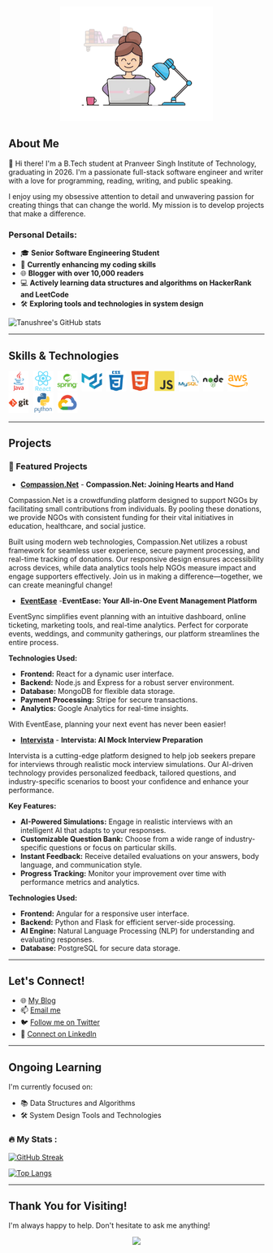 <div id="header" align="center">
  <img src="https://github.com/TanushreeSarkar/About-me-/blob/main/1-unscreen.gif" width="300"/>
</div>

## About Me

👋 Hi there! I'm a B.Tech student at Pranveer Singh Institute of Technology, graduating in 2026. I'm a passionate full-stack software engineer and writer with a love for programming, reading, writing, and public speaking.

I enjoy using my obsessive attention to detail and unwavering passion for creating things that can change the world. My mission is to develop projects that make a difference.
### Personal Details:
- 🎓 **Senior Software Engineering Student**
- 🔧 **Currently enhancing my coding skills**
- 🌐 **Blogger with over 10,000 readers**
- 💻 **Actively learning data structures and algorithms on HackerRank and LeetCode**
- 🛠️ **Exploring tools and technologies in system design**

![Tanushree's GitHub stats](https://github-readme-stats.vercel.app/api?username=TanushreeSarkar&show_icons=true&theme=highcontrast)

---

## Skills & Technologies
<div>
  <img src="https://github.com/devicons/devicon/blob/master/icons/java/java-original-wordmark.svg" title="Java" alt="Java" width="40" height="40"/>&nbsp;
  <img src="https://github.com/devicons/devicon/blob/master/icons/react/react-original-wordmark.svg" title="React" alt="React" width="40" height="40"/>&nbsp;
  <img src="https://github.com/devicons/devicon/blob/master/icons/spring/spring-original-wordmark.svg" title="Spring" alt="Spring" width="40" height="40"/>&nbsp;
  <img src="https://github.com/devicons/devicon/blob/master/icons/materialui/materialui-original.svg" title="Material UI" alt="Material UI" width="40" height="40"/>&nbsp;
  <img src="https://github.com/devicons/devicon/blob/master/icons/css3/css3-plain-wordmark.svg" title="CSS3" alt="CSS" width="40" height="40"/>&nbsp;
  <img src="https://github.com/devicons/devicon/blob/master/icons/html5/html5-original.svg" title="HTML5" alt="HTML" width="40" height="40"/>&nbsp;
  <img src="https://github.com/devicons/devicon/blob/master/icons/javascript/javascript-original.svg" title="JavaScript" alt="JavaScript" width="40" height="40"/>&nbsp;
  <img src="https://github.com/devicons/devicon/blob/master/icons/mysql/mysql-original-wordmark.svg" title="MySQL" alt="MySQL" width="40" height="40"/>&nbsp;
  <img src="https://github.com/devicons/devicon/blob/master/icons/nodejs/nodejs-original-wordmark.svg" title="NodeJS" alt="NodeJS" width="40" height="40"/>&nbsp;
  <img src="https://github.com/devicons/devicon/blob/master/icons/amazonwebservices/amazonwebservices-plain-wordmark.svg" title="AWS" alt="AWS" width="40" height="40"/>&nbsp;
  <img src="https://github.com/devicons/devicon/blob/master/icons/git/git-original-wordmark.svg" title="Git" alt="Git" width="40" height="40"/>&nbsp;
  <img src="https://github.com/devicons/devicon/blob/master/icons/python/python-original-wordmark.svg" title="Python" alt="Python" width="40" height="40"/>&nbsp;
  <img src="https://github.com/devicons/devicon/blob/master/icons/googlecloud/googlecloud-original.svg" title="Google Cloud" alt="Google Cloud" width="40" height="40"/>
</div>

---

## Projects

### 🌟 Featured Projects
- [**Compassion.Net**](https://compassion-net.vercel.app/) - **Compassion.Net: Joining Hearts and Hand**

Compassion.Net is a crowdfunding platform designed to support NGOs by facilitating small contributions from individuals. By pooling these donations, we provide NGOs with consistent funding for their vital initiatives in education, healthcare, and social justice.

Built using modern web technologies, Compassion.Net utilizes a robust framework for seamless user experience, secure payment processing, and real-time tracking of donations. Our responsive design ensures accessibility across devices, while data analytics tools help NGOs measure impact and engage supporters effectively. Join us in making a difference—together, we can create meaningful change!

- [**EventEase**](https://event-ease-ten.vercel.app/) -**EventEase: Your All-in-One Event Management Platform**

EventSync simplifies event planning with an intuitive dashboard, online ticketing, marketing tools, and real-time analytics. Perfect for corporate events, weddings, and community gatherings, our platform streamlines the entire process.

**Technologies Used:**
- **Frontend:** React for a dynamic user interface.
- **Backend:** Node.js and Express for a robust server environment.
- **Database:** MongoDB for flexible data storage.
- **Payment Processing:** Stripe for secure transactions.
- **Analytics:** Google Analytics for real-time insights.

With EventEase, planning your next event has never been easier!

- [**Intervista**](https://link-to-your-project.com) - **Intervista: AI Mock Interview Preparation**

Intervista is a cutting-edge platform designed to help job seekers prepare for interviews through realistic mock interview simulations. Our AI-driven technology provides personalized feedback, tailored questions, and industry-specific scenarios to boost your confidence and enhance your performance.

**Key Features:**

- **AI-Powered Simulations:** Engage in realistic interviews with an intelligent AI that adapts to your responses.
- **Customizable Question Bank:** Choose from a wide range of industry-specific questions or focus on particular skills.
- **Instant Feedback:** Receive detailed evaluations on your answers, body language, and communication style.
- **Progress Tracking:** Monitor your improvement over time with performance metrics and analytics.

**Technologies Used:**
- **Frontend:** Angular for a responsive user interface.
- **Backend:** Python and Flask for efficient server-side processing.
- **AI Engine:** Natural Language Processing (NLP) for understanding and evaluating responses.
- **Database:** PostgreSQL for secure data storage.

---

## Let's Connect!

- 🌐 [My Blog](https://www.blogger.com/blog/posts/2488428839502386348)
- 📫 [Email me](mailto:2k22.csaiml.2212256@gmail.com)
- 🐦 [Follow me on Twitter](https://twitter.com/tanushreessk)
- 📸 [Connect on LinkedIn](https://www.linkedin.com/in/tanushree-sarkar-32635624b/)

---

## Ongoing Learning

I'm currently focused on:
- 📚 Data Structures and Algorithms
- 🛠️ System Design Tools and Technologies

### :fire: My Stats :
[![GitHub Streak](https://github-readme-streak-stats.herokuapp.com?user=TanushreeSarkar&theme=highcontrast)](https://git.io/streak-stats)


[![Top Langs](https://github-readme-stats.vercel.app/api/top-langs/?username=TanushreeSarkar&layout=donut&theme=highcontrast)](https://github.com/TanushreeSarkar/github-readme-stats)

---

## Thank You for Visiting!

I'm always happy to help. Don't hesitate to ask me anything!

<div align="center">
  <img src="https://media.tenor.com/9Jlp55r7G1oAAAAj/milk-and-mocha.gif" width="300" />
</div>
